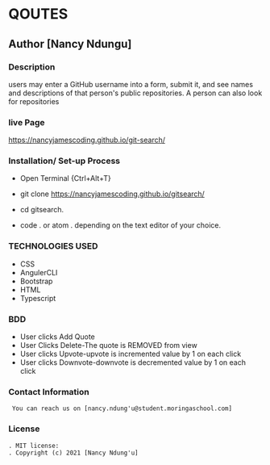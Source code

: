 # QOUTES
## Author [Nancy Ndungu]

### Description
users may enter a GitHub username into a form, submit it, and see names and descriptions of that person's public repositories. A person can also look for repositories

### live Page
https://nancyjamescoding.github.io/git-search/ 

### Installation/ Set-up Process
* Open Terminal {Ctrl+Alt+T}

* git clone https://nancyjamescoding.github.io/gitsearch/

* cd gitsearch.

* code . or atom . depending on the text editor of your choice.

### TECHNOLOGIES USED
  * CSS
  * AngulerCLI
  * Bootstrap
  * HTML
  * Typescript

### BDD
  * User clicks Add Quote
  * User Clicks Delete-The quote is REMOVED from view
  * User clicks Upvote-upvote is incremented value by 1 on each click
  * User clicks Downvote-downvote is decremented value by 1 on each click

### Contact Information
     You can reach us on [nancy.ndung'u@student.moringaschool.com] 

### License
    . MIT license:
    . Copyright (c) 2021 [Nancy Ndung'u]